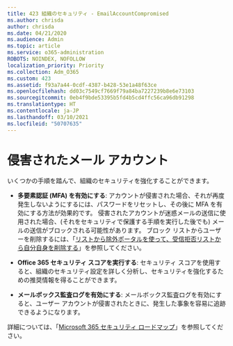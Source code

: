 ```yaml
---
title: 423 組織のセキュリティ - EmailAccountCompromised
ms.author: chrisda
author: chrisda
ms.date: 04/21/2020
ms.audience: Admin
ms.topic: article
ms.service: o365-administration
ROBOTS: NOINDEX, NOFOLLOW
localization_priority: Priority
ms.collection: Adm_O365
ms.custom: 423
ms.assetid: f93a7a44-0cdf-4387-b428-53e1a48f63ce
ms.openlocfilehash: dd03c7549cf7669f79a84ba7227239b8e6e73103
ms.sourcegitcommit: 0eb4f9bde53395b5fd4b5cd4ffc56ca96db91298
ms.translationtype: HT
ms.contentlocale: ja-JP
ms.lasthandoff: 03/10/2021
ms.locfileid: "50707635"
---
```

# <a name="compromised-email-accounts"></a>侵害されたメール アカウント

いくつかの手順を踏んで、組織のセキュリティを強化することができます。

- **多要素認証 (MFA) を有効にする**: アカウントが侵害された場合、それが再度発生しないようにするには、パスワードをリセットし、その後に MFA を有効にする方法が効果的です。 侵害されたアカウントが迷惑メールの送信に使用された場合、(それをセキュリティで保護する手順を実行した後でも) メールの送信がブロックされる可能性があります。 ブロック リストからユーザーを削除するには、「[リストから除外ポータルを使って、受信拒否リストから自分自身を削除する](https://docs.microsoft.com/microsoft-365/security/office-365-security/use-the-delist-portal-to-remove-yourself-from-the-office-365-blocked-senders-lis)」を参照してください。

- **Office 365 セキュリティ スコアを実行する**: セキュリティ スコアを使用すると、組織のセキュリティ設定を詳しく分析し、セキュリティを強化するための推奨情報を得ることができます。

- **メールボックス監査ログを有効にする**: メールボックス監査ログを有効にすると、ユーザー アカウントが侵害されたときに、発生した事象を容易に追跡できるようになります。

詳細については、「[Microsoft 365 セキュリティ ロードマップ](https://docs.microsoft.com/microsoft-365/security/office-365-security/security-roadmap)」を参照してください。
